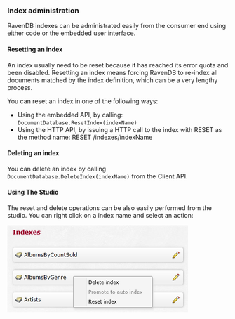 
### Index administration

RavenDB indexes can be administrated easily from the consumer end using either code or the embedded user interface.

#### Resetting an index

An index usually need to be reset because it has reached its error quota and been disabled. Resetting an index means forcing RavenDB to re-index all documents matched by the index definition, which can be a very lengthy process.

You can reset an index in one of the following ways:

* Using the embedded API, by calling: `DocumentDatabase.ResetIndex(indexName)`
* Using the HTTP API, by issuing a HTTP call to the index with RESET as the method name: 
RESET /indexes/indexName

#### Deleting an index

You can delete an index by calling `DocumentDatabase.DeleteIndex(indexName)` from the Client API.

#### Using The Studio

The reset and delete operations can be also easily performed from the studio. You can right click on a index name and select an action:

![Figure 1: Reset and delete index options in the studio](images\index-reset-delete-from-ui.png)

